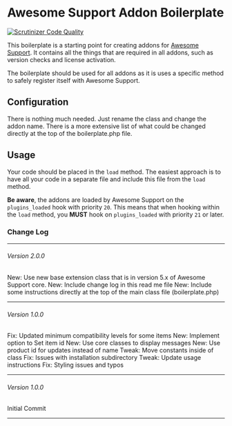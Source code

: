 # Awesome Support Addon Boilerplate

[![Scrutinizer Code Quality](https://scrutinizer-ci.com/g/Awesome-Support/Addon-Boilerplate/badges/quality-score.png?b=master)](https://scrutinizer-ci.com/g/Awesome-Support/Addon-Boilerplate/?branch=master)

This boilerplate is a starting point for creating addons for [Awesome Support](http://getawesomesupport.com). It contains all the things that are required in all addons, such as version checks and license activation.

The boilerplate should be used for all addons as it is uses a specific method to safely register itself with Awesome Support.

## Configuration

There is nothing much needed. Just rename the class and change the addon name. There is a more extensive list of what could be changed directly at the top of the boilerplate.php file.

## Usage

Your code should be placed in the `load` method. The easiest approach is to have all your code in a separate file and include this file from the `load` method.

**Be aware**, the addons are loaded by Awesome Support on the `plugins_loaded` hook with priority `20`. This means that when hooking within the `load` method, you **MUST** hook on `plugins_loaded` with priority `21` or later.

### Change Log
-----------------------------------------------------------------------------------------
###### Version 2.0.0
New: Use new base extension class that is in version 5.x of Awesome Support core.
New: Include change log in this read me file
New: Include some instructions directly at the top of the main class file (boilerplate.php)

-----------------------------------------------------------------------------------------
###### Version 1.0.0
Fix: Updated minimum compatibility levels for some items
New: Implement option to Set item id 
New: Use core classes to display messages
New: Use product id for updates instead of name
Tweak: Move constants inside of class
Fix: Issues with installation subdirectory
Tweak: Update usage instructions
Fix: Styling issues and typos


-----------------------------------------------------------------------------------------
###### Version 1.0.0
Initial Commit

-----------------------------------------------------------------------------------------
